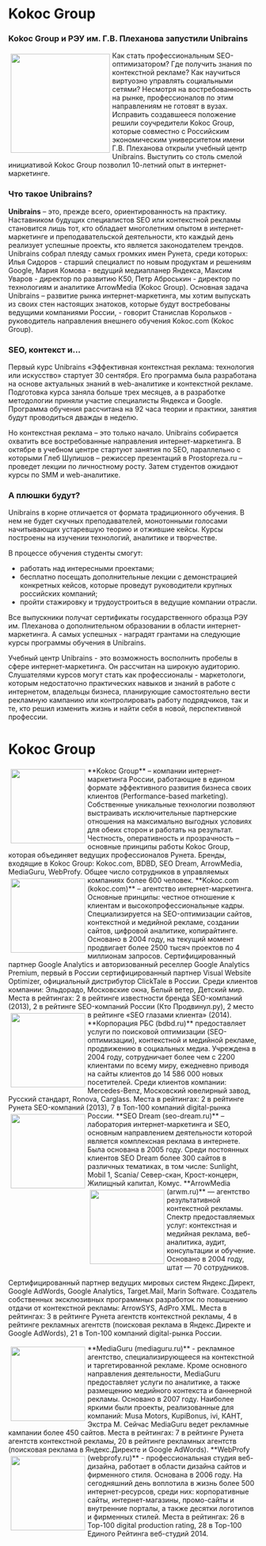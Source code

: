 # Kokoc Group

### Kokoc Group и РЭУ им. Г.В. Плеханова запустили Unibrains

<img src="http://dl.getdropbox.com/u/390630/images%20fall%20session/logo_unibrains_2.jpg" alt="" width="200" align="left" Hspace="5" Vspace="5">
Как стать профессиональным SEO-оптимизатором? Где получить знания по контекстной рекламе? Как научиться виртуозно управлять социальными сетями? Несмотря на востребованность на рынке, профессионалов по этим направлениям не готовят в вузах. Исправить создавшееся положение решили соучредители Kokoc Group, которые  совместно с Российским экономическим университетом имени Г.В. Плеханова открыли учебный центр Unibrains. Выступить со столь смелой инициативой Kokoc Group позволил 10-летний опыт в интернет-маркетинге.

### Что такое Unibrains?

**Unibrains** – это, прежде всего, ориентированность на практику. Наставником будущих специалистов SEO или контекстной рекламы становится лишь тот, кто обладает многолетним опытом в интернет-маркетинге и преподавательской деятельности, кто каждый день реализует успешные проекты, кто является законодателем трендов. Unibrains собрал плеяду самых громких имен Рунета, среди которых: Илья Сидоров - старший специалист по новым продуктам и решениям Google, Мария Комова - ведущий медиапланер Яндекса, Максим Уваров - директор по развитию К50, Петр Аброськин - директор по технологиям и аналитике ArrowMedia (Kokoc Group).
Основная задача Unibrains – развитие рынка интернет-маркетинга, мы хотим выпускать из своих стен настоящих знатоков, которые будут востребованы ведущими компаниями России, - говорит Станислав Корольков - руководитель направления внешнего обучения Kokoc.com (Kokoc Group).

### SEO, контекст и…

Первый курс Unibrains «Эффективная контекстная реклама: технология или искусство» стартует 30 сентября. Его программа была разработана на основе актуальных знаний в web-аналитике и контекстной рекламе. Подготовка курса заняла больше трех месяцев, а в разработке методологии приняли участие специалисты Яндекса и Google. Программа обучения рассчитана на 92 часа теории и практики, занятия будут проводиться дважды в неделю. 

Но контекстная реклама – это только начало. Unibrains собирается охватить все востребованные направления интернет-маркетинга. В октябре в учебном центре стартуют занятия по SEO, параллельно с которыми Глеб Шулишов – режиссер презентаций в Prostopreza.ru – проведет лекции по личностному росту. Затем студентов ожидают курсы по SMM и web-аналитике.

### А плюшки будут?

Unibrains в корне отличается от формата традиционного обучения. В нем не будет скучных преподавателей, монотонными голосами начитывающих устаревшую теорию и отжившие кейсы. Курсы построены на изучении технологий, аналитике и творчестве.

В процессе обучения студенты смогут:
 - работать над интересными проектами;
 - бесплатно посещать дополнительные лекции с демонстрацией конкретных кейсов, которые  проведут руководители крупных российских компаний;
 - пройти стажировку и трудоустроиться в ведущие компании отрасли.

Все выпускники получат сертификаты государственного образца РЭУ им. Плеханова о дополнительном образовании в области интернет-маркетинга. А самых успешных - наградят грантами на следующие курсы программы обучения в Unibrains.

Учебный центр Unibrains - это возможность восполнить пробелы в сфере интернет-маркетинга. Он рассчитан на широкую аудиторию.  Слушателями курсов могут стать как профессионалы - маркетологи, которым недостаточно практических навыков и знаний в работе с интернетом, владельцы бизнеса, планирующие самостоятельно вести рекламную кампанию или контролировать работу подрядчиков, так и те, кто решил изменить жизнь и найти себя в новой, перспективной профессии.  


# Kokoc Group

<img src="http://dl.getdropbox.com/u/390630/images%20fall%20session/kokoclogo.jpg" alt="" width="150" align="left" Hspace="5" Vspace="5">
**Kokoc Group** – компании интернет-маркетинга России, работающие в едином формате эффективного развития бизнеса своих клиентов (Performance-based marketing). Собственные уникальные технологии позволяют выстраивать исключительные партнерские отношения на максимально выгодных условиях для обеих сторон и работать на результат.  Честность, оперативность и прозрачность – основные принципы работы Kokoc Group, которая объединяет ведущих профессионалов Рунета.
Бренды, входящие в Kokoc Group: Kokoc.com, BDBD, SEO Dream, ArrowMedia, MediaGuru, WebProfy.
Общее число сотрудников в управляемых компаниях более 600 человек.


<img src="http://dl.getdropbox.com/u/390630/images%20fall%20session/kc.jpg" alt="" width="150" align="left" Hspace="5" Vspace="5">
**Kokoc.com (kokoc.com)** – агентство интернет-маркетинга. Основные принципы: честное отношение к клиентам и высокопрофессиональные кадры. Специализируется на SEO-оптимизации сайтов, контекстной и медийной рекламе, создании сайтов, цифровой аналитике, копирайтинге. Основано в 2004 году, на текущий момент продвигает более 2500 тысяч проектов по 4 миллионам запросов.
Сертифицированный партнер Google Analytics и авторизованный реселлер Google Analytics Premium, первый в России сертифицированный партнер Visual Website Optimizer, официальный дистрибутор ClickTale в России.
Среди клиентов компании: Эльдорадо, Московские окна, Белый ветер, Детский мир.
Места в рейтингах: 2 в рейтинге известности бренда SEO-компаний (2013), 2 в рейтинге SEO-компаний России (Кто Продвинул.ру), 2 место в рейтинге «SEO глазами клиента» (2014).

<img src="http://dl.getdropbox.com/u/390630/images%20fall%20session/bd.jpg" alt="" width="150" align="left" Hspace="5" Vspace="5">
**Корпорация РБС (bdbd.ru)** предоставляет услуги по поисковой оптимизации (SEO-оптимизации), контекстной и медийной рекламе, продвижению в социальных медиа. Учреждена в 2004 году, сотрудничает более чем с 2200 клиентами по всему миру, ежедневно приводя на сайты клиентов до 14 586 000 новых посетителей.
Среди клиентов компании: Mercedes-Benz, Московский ювелирный завод, Русский стандарт, Ronova, Carglass.
Места в рейтингах: 2 в рейтинге Рунета SEO-компаний (2013), 7 в Топ-100 компаний digital-рынка России.

<img src="http://dl.getdropbox.com/u/390630/images%20fall%20session/sd.jpg" alt="" width="150" align="left" Hspace="5" Vspace="5">
**SEO Dream (seo-dream.ru)** – лаборатория интернет-маркетинга и SEO, основным направлением деятельности которой является комплексная реклама в интернете. Была основана в 2005 году.
Среди постоянных клиентов SEO Dream более 300 сайтов в различных тематиках, в том числе: Sunlight, Mobil 1, Scania/ Север-скан, Крост-концерн, Жилищный капитал, Комус.

<img src="http://dl.getdropbox.com/u/390630/images%20fall%20session/am.jpg" alt="" width="150" align="left" Hspace="5" Vspace="5">
**ArrowMedia (arwm.ru)** — агентство результативной контекстной рекламы. Спектр предоставляемых услуг: контекстная и медийная реклама, веб-аналитика, аудит, консультации и обучение. Основано в 2004 году, штат — 70 сотрудников.

Сертифицированный партнер ведущих мировых систем Яндекс.Директ, Google AdWords, Google Analytics, Target.Mail, Marin Software. Создатель собственных эксклюзивных программных разработок по повышению отдачи от контекстной рекламы: ArrowSYS, AdPro XML.
Места в рейтингах: 3 в рейтинге Рунета агентств контекстной рекламы, 4 в рейтинге рекламных агентств (поисковая реклама в Яндекс.Директе и Google AdWords), 21 в Топ-100 компаний digital-рынка России.

<img src="http://dl.getdropbox.com/u/390630/images%20fall%20session/mg.jpg" alt="" width="150" align="left" Hspace="5" Vspace="5">
**MediaGuru (mediaguru.ru)**  - рекламное агентство, специализирующееся на контекстной и таргетированной рекламе. Кроме основного направления деятельности, MediaGuru предоставляет услуги по аналитике, а также размещению медийного контекста и баннерной рекламы. Основано в 2007 году.
Наиболее яркими были проекты, реализованные для компаний: Musa Motors, KupiBonus, ivi, КАНТ, Экстра М. Сейчас MediaGuru ведет рекламные кампании более 450 сайтов.
Места в рейтингах: 7 в рейтинге Рунета агентств контекстной рекламы, 20 в рейтинге рекламных агентств (поисковая реклама в Яндекс.Директе и Google AdWords).

<img src="http://dl.getdropbox.com/u/390630/images%20fall%20session/wp.jpg" alt="" width="150" align="left" Hspace="5" Vspace="5">
**WebProfy (webprofy.ru)** - профессиональная студия веб-дизайна, работает в области дизайна сайтов и фирменного стиля. Основана в 2006 году. На сегодняшний день воплотила в жизнь более 500 интернет-ресурсов, среди них: корпоративные сайты, интернет-магазины, промо-сайты и внутренние порталы, а также десятки логотипов и фирменных стилей.
Места в рейтингах: 26 в Top-100 digital production rating, 28 в Top-100  Единого Рейтинга веб-студий 2014.


